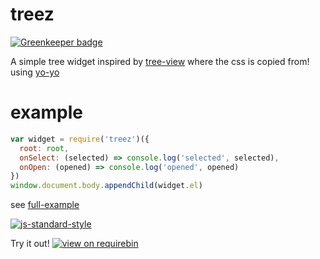 # treez

[![Greenkeeper badge](https://badges.greenkeeper.io/JamesKyburz/treez.svg)](https://greenkeeper.io/)

A simple tree widget inspired by [tree-view] where the css is copied from!
using [yo-yo]

# example
```javascript
var widget = require('treez')({
  root: root,
  onSelect: (selected) => console.log('selected', selected),
  onOpen: (opened) => console.log('opened', opened)
})
window.document.body.appendChild(widget.el)
```

see [full-example]

[![js-standard-style](https://cdn.rawgit.com/feross/standard/master/badge.svg)](https://github.com/feross/standard)

Try it out! [![view on requirebin](http://requirebin.com/badge.png)](http://requirebin.com/embed?gist=98b36be0be9c529621feebf8e202acba)

[tree-view]:https://github.com/maxogden/tree-view
[yo-yo]:https://github.com/maxogden/yo-yo
[full-example]:https://github.com/JamesKyburz/treez/blob/master/example.js
